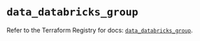 # `data_databricks_group`

Refer to the Terraform Registry for docs: [`data_databricks_group`](https://registry.terraform.io/providers/databricks/databricks/1.35.0/docs/data-sources/group).
